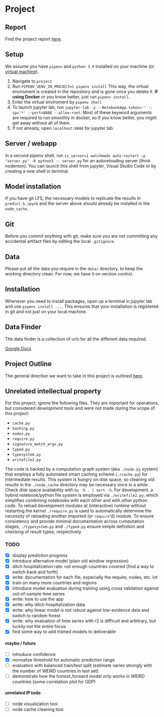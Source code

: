 # Project
## Report

Find the project report [here](./report.md).

## Setup

We assume you have `pipenv` and `python 3.9` installed on your machine (or [virtual machine](../../docker/readme.md)).

1. Navigate to `project` 
2. Run `PIPENV_VENV_IN_PROJECT=1 pipenv install` This way, the virtual enviroment is created in the repository and is gone once you delete it. **If using Docker** or you know better, just run `pipenv install`.
3. Enter the virtual enviroment by `pipenv shell`
4. To launch jupyter lab, run `jupyter-lab -y --NotebookApp.token='' --ip='*' --port=8888 --allow-root`. Most of these keyword arguments are required to run smoothly in docker, so if you know better, you might get away without all of them.
6. If not already, open `localhost:8888` for jupyter lab.

## Server / webapp

In a second pipenv shell, run `is_server=1 watchmedo auto-restart -p "server.py" -R python3 -- server.py` for an autoreloading server (think nodemon). You can launch this shell from jupyter, Visual Studio Code or by creating a new shell in terminal.

## Model installation

If you have git LFS, the necessary models to replicate the results in `predict_h.ipynb` and the server above should already be installed in the `node_cache`.

## Git

Before you commit anything with git, make sure you are not committing any accidental artifact files by editing the local `.gitignore`.

## Data

Please put all the data you require in the `data/` directory, to keep the working directory clean. For now, we have it on version control.

## Installation

Whenever you need to install packages, open up a terminal in jupyter lab and use `pipenv install ...`. This ensures that your installation is registered in git and not just on your local machine.

## Data Finder

The data finder is a collection of urls for all the different data required.

[Google Docs](https://docs.google.com/spreadsheets/d/1qD_zII1CdFMjRE_KWZzJhuWgyQHtI6_IeFByLETaPnk)

## Project Outline

The general direction we want to take in this project is outlined [here](https://docs.google.com/document/d/1nTZxaHd7YsTs8NGOBT5wBXATSmV-iW3Yf0dg_U_U9kY/edit).

## Unrelated intellectual property

For this project, ignore the following files. They are important for operations, but considered *development tools* and were not made during the scope of this project:

- `cache.py`
- `hashing.py`
- `nodes.py`
- `require.py`
- `signature_match_args.py`
- `typed.py`
- `typesystem.py`
- `writefile2.py`

The code is backed by a computation graph system (aka `./node.py` system) that employs a fully automated smart caching scheme (`./cache.py`) for intermediate results. This system is hungry on disk space, so cleaning old results in the `./node_cache` directory may be necessary once in a while. Check disk space availability with `du -h . | sort -h`. For development, a hybrid notebook/python file system is employed via `./writefile2.py`, which simplifies combining notebooks with each other and with other python code. To reload development modules at (interactive) runtime without restarting the kernel `./require.py` is used to automatically determine the necessity of reloading another imported (or `require`'d) module. To ensure consistency and provide minimal documentation across cumputation stages, `./typesystem.py` and `./typed.py` ensure simple definition and checking of result types, respectively. 

### TODO

- [x] display prediction progress
- [x] introduce alternative model (plain old window regression)
- [x] ditch hospitalization rate: not enough countries covered (find a way to switch back and forth)
- [x] write: documentation for each file, especially the require, nodes, etc. lot
- [x] train on many more countries and regions
- [x] introduce model evaluation during training using cross validation against out-of-sample time series
- [x] write: how to use the app
- [x] write: why ditch hospitalization data
- [x] write: why linear model is not robust against low-evidence data and switch to random forest
- [x] write: why evaluation of time series with r2 is difficult and arbitrary, but luckily not the entire focus
- [x] find some way to add trained models to deliverable

#### maybe / future
- [ ] introduce confidence
- [x] normalize threshold for automatic prediction range
- [ ] evaluation with balanced train/test split (estimate varies strongly with the number of WEIRD countries in test set)
- [ ] demonstrate how the honest_forward model only works in WEIRD countries (some correlation plot for GDP)

#### unrelated IP todo

- [ ] node visualization tool
- [ ] node cache cleaning tool
